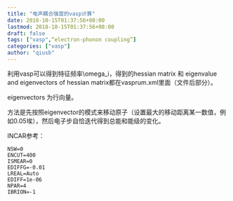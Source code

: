 ```yaml
---
title: "电声耦合强度的vasp计算"
date: 2018-10-15T01:37:56+08:00
lastmod: 2018-10-15T01:37:56+08:00
draft: false
tags: ["vasp",“electron-phonon coupling”]
categories: ["vasp"]
author: "qiusb"
---
```


利用vasp可以得到特征频率\omega_i，得到的hessian matrix 和 eigenvalue and eigenvectors of hessian matrix都在vasprum.xml里面（文件后部分）。


eigenvectors 为行向量。


方法是先按照eigenvector的模式来移动原子（设置最大的移动距离某一数值，例如0.05埃），然后电子步自恰迭代得到总能和能级的变化。


INCAR参考：
```
NSW=0
ENCUT=400
ISMEAR=0
EDIFFG=-0.01
LREAL=Auto
EDIFF=1e-06
NPAR=4
IBRION=-1

```
